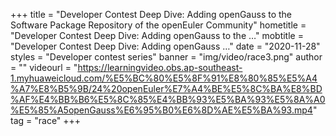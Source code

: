 +++
    title = "Developer Contest Deep Dive: Adding openGauss to the Software Package Repository of the openEuler Community"
    hometitle = "Developer Contest Deep Dive: Adding openGauss to the …"
    mobtitle = "Developer Contest Deep Dive: Adding openGauss …"
    date = "2020-11-28"
    styles = "Developer contest series"
    banner = "img/video/race3.png"
    author = ""
    videourl = "https://learningvideo.obs.ap-southeast-1.myhuaweicloud.com/%E5%BC%80%E5%8F%91%E8%80%85%E5%A4%A7%E8%B5%9B/24%20openEuler%E7%A4%BE%E5%8C%BA%E8%BD%AF%E4%BB%B6%E5%8C%85%E4%BB%93%E5%BA%93%E5%8A%A0%E5%85%A5openGauss%E6%95%B0%E6%8D%AE%E5%BA%93.mp4" 
    tag = "race"
+++